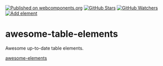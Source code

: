 [![Published on webcomponents.org][webcomponents-image]][webcomponents-url]
[![GitHub Stars][github-stars-image]][github-stars-url]
[![GitHub Watchers][github-watchers-image]][github-watchers-url]
[![Add element][github-image]][github-url]

# awesome-table-elements

Awesome up-to-date table elements.

[awesome-elements](https://www.webcomponents.org/collection/StartPolymer/awesome-elements)

[github-image]: https://img.shields.io/badge/github-add%20element-lightgrey.svg
[github-url]: https://github.com/StartPolymer/awesome-table-elements/issues/new?title=Add%20element%20&labels=User%20reports

[github-stars-image]: https://img.shields.io/github/stars/StartPolymer/awesome-table-elements.svg?label=github%20stars
[github-stars-url]: https://github.com/StartPolymer/awesome-table-elements

[github-watchers-image]: https://img.shields.io/github/watchers/StartPolymer/awesome-table-elements.svg?label=github%20watchers
[github-watchers-url]: https://github.com/StartPolymer/awesome-table-elements

[webcomponents-image]: https://img.shields.io/badge/webcomponents.org-published-blue.svg
[webcomponents-url]: https://www.webcomponents.org/collection/StartPolymer/awesome-table-elements

